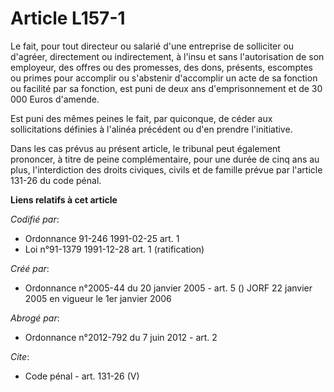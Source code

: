 # Article L157-1

Le fait, pour tout directeur ou salarié d'une entreprise de solliciter ou d'agréer, directement ou indirectement, à l'insu et
sans l'autorisation de son employeur, des offres ou des promesses, des dons, présents, escomptes ou primes pour accomplir ou
s'abstenir d'accomplir un acte de sa fonction ou facilité par sa fonction, est puni de deux ans d'emprisonnement et de 30 000
Euros d'amende.

Est puni des mêmes peines le fait, par quiconque, de céder aux sollicitations définies à l'alinéa précédent ou d'en prendre
l'initiative.

Dans les cas prévus au présent article, le tribunal peut également prononcer, à titre de peine complémentaire, pour une durée
de cinq ans au plus, l'interdiction des droits civiques, civils et de famille prévue par l'article 131-26 du code pénal.

**Liens relatifs à cet article**

_Codifié par_:

  - Ordonnance 91-246 1991-02-25 art. 1
  - Loi n°91-1379 1991-12-28 art. 1 (ratification)

_Créé par_:

  - Ordonnance n°2005-44 du 20 janvier 2005 - art. 5 () JORF 22 janvier 2005 en vigueur le 1er janvier 2006

_Abrogé par_:

  - Ordonnance n°2012-792 du 7 juin 2012 - art. 2

_Cite_:

  - Code pénal - art. 131-26 (V)
